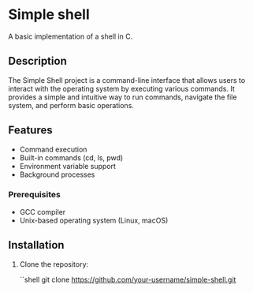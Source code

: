# Simple shell

A basic implementation of a shell in C.

## Description

The Simple Shell project is a command-line interface that allows users to interact with the operating system by executing various commands. It provides a simple and intuitive way to run commands, navigate the file system, and perform basic operations.

## Features

- Command execution
- Built-in commands (cd, ls, pwd)
- Environment variable support
- Background processes

### Prerequisites

- GCC compiler
- Unix-based operating system (Linux, macOS)

## Installation

1. Clone the repository:

    ``shell
     git clone https://github.com/your-username/simple-shell.git